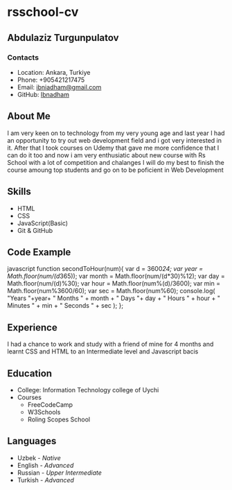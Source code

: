 # rsschool-cv
## Abdulaziz Turgunpulatov

### Contacts

- Location: Ankara, Turkiye
- Phone: +905421217475
- Email: ibniadham@gmail.com
- GitHub: [Ibnadham](https://github.com/ibnadham)
## About Me

I am very keen on to technology from my very young age and last year I had an opportunity to try out web development field and i got very interested in it. 
After that I took courses on Udemy that gave me more confidence that I can do it too and now i am very enthusiatic about new course with Rs School with a lot of competition and chalanges I will do my best to finish the course amoung top students and go on to be poficient in Web Development
## Skills

- HTML
- CSS
- JavaScript(Basic)
- Git & GitHub

## Code Example

javascript
function secondToHour(num){
  var d = 3600*24;
  var year = Math.floor(num/(d*365));
  var month = Math.floor(num/(d*30)%12);
  var day = Math.floor(num/(d)%30);
  var hour = Math.floor(num%(d)/3600);
  var min = Math.floor(num%3600/60);
  var sec = Math.floor(num%60);
console.log(
 "Years "+year+ " Months " + month + " Days "+ day + " Hours " + hour + " Minutes " + min + " Seconds " + sec );
};  

## Experience

I had a chance to work and study with a friend of mine for 4 months and learnt CSS and HTML to an Intermediate level and Javascript bacis
## Education

* College: Information Technology college of Uychi
* Courses
  * FreeCodeCamp
  * W3Schools
  * Roling Scopes School
## Languages
- Uzbek - *Native*
- English - *Advanced*
- Russian - *Upper Intermediate*
- Turkish - *Advanced*